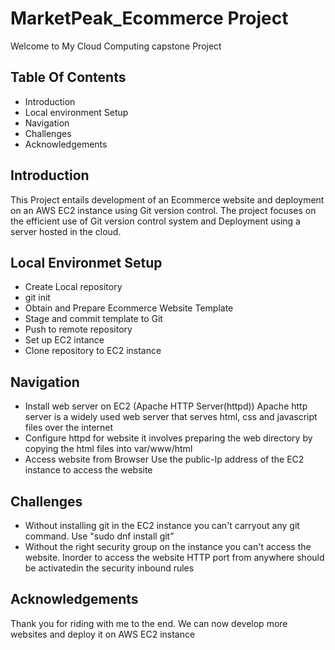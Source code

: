 # MarketPeak_Ecommerce Project

Welcome to My Cloud Computing capstone Project

## Table Of Contents
- Introduction
- Local environment Setup
- Navigation
- Challenges
- Acknowledgements

## Introduction

This Project entails development of an Ecommerce website and deployment on an AWS EC2 instance using Git version control. The project focuses on the efficient use of
Git version control system and Deployment using a server hosted in the cloud.

## Local Environmet Setup

- Create Local repository
- git init
- Obtain  and Prepare Ecommerce Website Template
- Stage and commit template to Git
- Push to remote repository
- Set up EC2 intance
- Clone repository to EC2 instance

## Navigation

- Install web server on EC2 (Apache HTTP Server(httpd))
    Apache http server is a widely used web server that serves html, css and javascript files over the internet
- Configure httpd for website
    it involves preparing the web directory by copying the html files into var/www/html
- Access website from Browser
    Use the public-Ip address of the EC2 instance to access the website

## Challenges

- Without installing git in the EC2 instance you can't carryout any git command. Use "sudo dnf install git"
- Without the right security group on the instance you can't access the website. Inorder to access the website HTTP port from anywhere should be activatedin the security inbound rules

## Acknowledgements

Thank you for riding with me to the end. We can now develop more websites and deploy it on AWS EC2 instance

